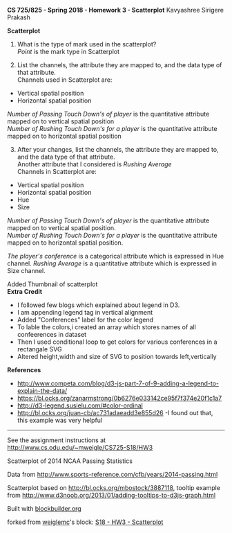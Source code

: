 **CS 725/825 - Spring 2018 - Homework 3 - Scatterplot**
Kavyashree Sirigere Prakash

__Scatterplot__   
1. What is the type of mark used in the scatterplot?   
*Point* is the mark type in Scatterplot

2. List the channels, the attribute they are mapped to, and the data type of that attribute.   
Channels used in Scatterplot are:   
 * Vertical spatial position   
 * Horizontal spatial position      
 
 *Number of Passing Touch Down's of player* is the quantitative attribute mapped on to vertical spatial position   
 *Number of Rushing Touch Down's for a player* is the quantitative attribute mapped on to horizontal spatial position

3. After your changes, list the channels, the attribute they are mapped to, and the data type of that attribute.   
 Another attribute that I considered is *Rushing Average*   
 Channels in Scatterplot are:  
 * Vertical spatial position   
 * Horizontal spatial position
 * Hue
 * Size

 *Number of Passing Touch Down's of player* is the quantitative attribute mapped on to vertical spatial position.   
 *Number of Rushing Touch Down's for a player* is the quantitative attribute mapped on to horizontal spatial position.
 
 *The player's conference* is a categorical attribute which is  expressed in Hue channel.
 *Rushing Average* is a quantitative attribute which is expressed in Size channel.
 
 Added Thumbnail of scatterplot   
__Extra Credit__
* I followed few blogs which explained about legend in D3.
* I am appending legend tag in vertical alignment
* Added "Conferences" label for the color legend
* To lable the colors,i created an array which stores names of all confeerences in dataset
* Then I used conditional loop to get colors for various conferences in a rectangale SVG
* Altered height,width and size of SVG to position towards left,vertically


__References__
 
* http://www.competa.com/blog/d3-js-part-7-of-9-adding-a-legend-to-explain-the-data/
* https://bl.ocks.org/zanarmstrong/0b6276e033142ce95f7f374e20f1c1a7
* http://d3-legend.susielu.com/#color-ordinal
* http://bl.ocks.org/juan-cb/ac731adaeadd3e855d26 -I found out that, this example was very helpful
































----------------------------------------------------------------------------------------------------------
See the assignment instructions at http://www.cs.odu.edu/~mweigle/CS725-S18/HW3

Scatterplot of 2014 NCAA Passing Statistics

Data from http://www.sports-reference.com/cfb/years/2014-passing.html

Scatterplot based on http://bl.ocks.org/mbostock/3887118, tooltip example from http://www.d3noob.org/2013/01/adding-tooltips-to-d3js-graph.html

Built with [blockbuilder.org](http://blockbuilder.org)

forked from <a href='http://bl.ocks.org/weiglemc/'>weiglemc</a>'s block: <a href='http://bl.ocks.org/weiglemc/703997367b85521e76d3fdd64c3c7b5f'>S18 - HW3 - Scatterplot</a>